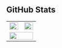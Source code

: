 ## GitHub Stats

<table>
   <tr>
      <td valign="top">
         <img src="https://github-readme-stats.vercel.app/api?username=mihaigabriel16&show_icons=true&count_private=true&hide_border=true&theme=react" align="left" style="width: 100%" />
      </td>
      <td valign="top">
         <img src="https://github-readme-streak-stats.herokuapp.com/?user=mihaigabriel16&theme=react" align="left" style="width: 100%" />
      </td>
   </tr>
   <tr>
      <td valign="top" colspan="2">
         <img src="https://github-readme-stats.vercel.app/api/top-langs/?username=mihaigabriel16&hide_border=true&layout=compact&theme=react" align="left" style="width: 100%" />
      </td>
   </tr>
</table>
